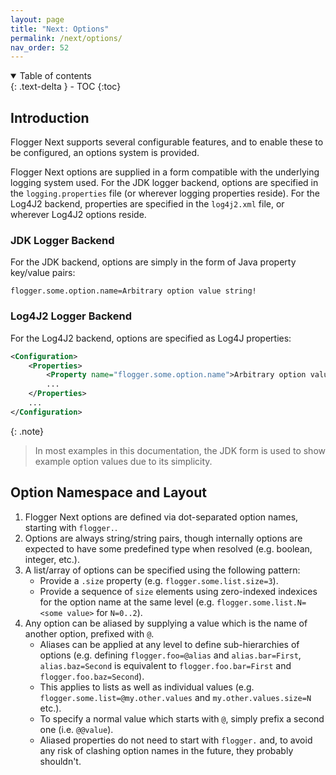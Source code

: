```yaml
---
layout: page
title: "Next: Options"
permalink: /next/options/
nav_order: 52
---
```


<details open markdown="block">
  <summary>
    Table of contents
  </summary>
  {: .text-delta }
- TOC
{:toc}
</details>

## Introduction

Flogger Next supports several configurable features, and to enable these to be configured, an
options system is provided.

Flogger Next options are supplied in a form compatible with the underlying logging system used. For
the JDK logger backend, options are specified in the `logging.properties` file (or wherever logging
properties reside). For the Log4J2 backend, properties are specified in the `log4j2.xml` file, or
wherever Log4J2 options reside.

### JDK Logger Backend

For the JDK backend, options are simply in the form of Java property key/value pairs:

```properties
flogger.some.option.name=Arbitrary option value string!
```

### Log4J2 Logger Backend

For the Log4J2 backend, options are specified as Log4J properties:

<!-- @formatter:off -->
```xml
<Configuration>
    <Properties>
        <Property name="flogger.some.option.name">Arbitrary option value string!</Property>
        ...
    </Properties>
    ...
</Configuration>
```
<!-- @formatter:on -->

{: .note}
> In most examples in this documentation, the JDK form is used to show example option values due
> to its simplicity.

## Option Namespace and Layout

1. Flogger Next options are defined via dot-separated option names, starting with `flogger.`.
2. Options are always string/string pairs, though internally options are expected to have some
   predefined type when resolved (e.g. boolean, integer, etc.).
3. A list/array of options can be specified using the following pattern:
    * Provide a `.size` property (e.g. `flogger.some.list.size=3`).
    * Provide a sequence of `size` elements using zero-indexed indexices for the option name at the
      same level (e.g. `flogger.some.list.N=<some value>` for `N=0..2`).
4. Any option can be aliased by supplying a value which is the name of another option, prefixed
   with `@`.
    * Aliases can be applied at any level to define sub-hierarchies of options (e.g.
      defining `flogger.foo=@alias` and `alias.bar=First`, `alias.baz=Second` is equivalent
      to `flogger.foo.bar=First` and `flogger.foo.baz=Second`).
    * This applies to lists as well as individual values (e.g. `flogger.some.list=@my.other.values`
      and `my.other.values.size=N` etc.).
   * To specify a normal value which starts with `@`, simply prefix a second one (i.e. `@@value`).
   * Aliased properties do not need to start with `flogger.` and, to avoid any risk of clashing
      option names in the future, they probably shouldn't.
